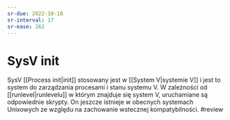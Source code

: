 ```yaml
---
sr-due: 2022-10-18
sr-interval: 17
sr-ease: 262
---
```


# SysV init
SysV [[Process init|init]] stosowany jest w [[System V|systemie V]] i jest to system do zarządzania procesami i stanu systemu V. W zależności od [[runlevel|runlevelu]] w którym znajduje się system V, uruchamiane są odpowiednie skrypty.
On jeszcze istnieje w obecnych systemach Unixowych ze względu na zachowanie wstecznej kompatybilności.
#review
